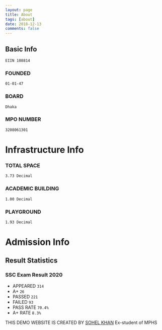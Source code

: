 ```yaml
---
layout: page
title: About
tags: [about]
date: 2018-12-13
comments: false
---
```



## Basic Info

``` EIIN 108814 ```

### FOUNDED 
``` 01-01-47 ```

### BOARD 
``` Dhaka ```

### MPO NUMBER 
``` 3208061301 ```


# Infrastructure Info

### TOTAL SPACE 
``` 3.73 Decimal ```

### ACADEMIC BUILDING 
``` 1.00 Decimal ```

### PLAYGROUND 
``` 1.93 Decimal ```


# Admission Info

## Result Statistics

### SSC Exam Result 2020
- APPEARED	``` 314	```
- A+	         ``` 26 ```
- PASSED	        ``` 221 ```
- FAILED	         ``` 93 ```
- PASS RATE	``` 70.4% ```	
- A+ RATE	         ``` 8.3% ```





THIS DEMO WEBSITE IS CREATED BY [SOHEL KHAN](https://sohelkhan.rbind.io)
Ex-student of MPHS

	
